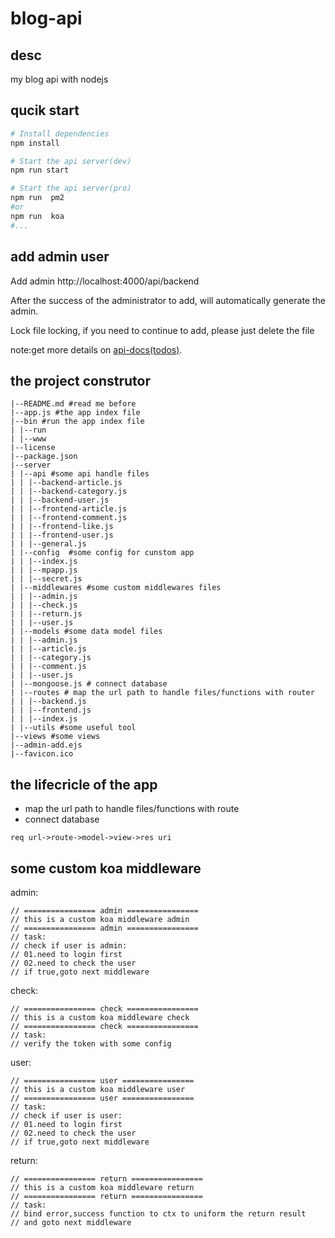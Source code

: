 # blog-api

## desc

my blog api with nodejs

## qucik start

```sh
# Install dependencies
npm install

# Start the api server(dev)
npm run start

# Start the api server(pro)
npm run  pm2
#or
npm run  koa
#...

```

## add admin user

Add admin http://localhost:4000/api/backend

After the success of the administrator to add, will automatically generate the admin.

Lock file locking, if you need to continue to add, please just delete the file

note:get more details on [api-docs(todos)]().


## the project construtor

```
|--README.md #read me before
|--app.js #the app index file
|--bin #run the app index file
| |--run
| |--www
|--license
|--package.json
|--server
| |--api #some api handle files
| | |--backend-article.js
| | |--backend-category.js
| | |--backend-user.js
| | |--frontend-article.js
| | |--frontend-comment.js
| | |--frontend-like.js
| | |--frontend-user.js
| | |--general.js
| |--config  #some config for cunstom app
| | |--index.js
| | |--mpapp.js
| | |--secret.js
| |--middlewares #some custom middlewares files
| | |--admin.js
| | |--check.js
| | |--return.js
| | |--user.js
| |--models #some data model files
| | |--admin.js
| | |--article.js
| | |--category.js
| | |--comment.js
| | |--user.js
| |--mongoose.js # connect database
| |--routes # map the url path to handle files/functions with router
| | |--backend.js
| | |--frontend.js
| | |--index.js
| |--utils #some useful tool
|--views #some views
|--admin-add.ejs
|--favicon.ico
```


## the lifecricle of the app

- map the url path to handle files/functions with route
- connect database

```
req url->route->model->view->res uri
```

## some custom koa middleware

admin:
```
// ================ admin ================
// this is a custom koa middleware admin
// ================ admin ================
// task:
// check if user is admin:
// 01.need to login first
// 02.need to check the user
// if true,goto next middleware
```

check:
```
// ================ check ================
// this is a custom koa middleware check
// ================ check ================
// task:
// verify the token with some config
```

user:
```
// ================ user ================
// this is a custom koa middleware user
// ================ user ================
// task:
// check if user is user:
// 01.need to login first
// 02.need to check the user
// if true,goto next middleware
```


return:
```
// ================ return ================
// this is a custom koa middleware return
// ================ return ================
// task:
// bind error,success function to ctx to uniform the return result
// and goto next middleware
```
